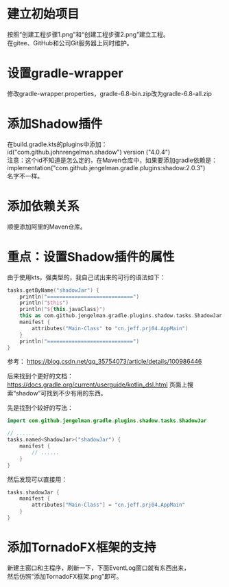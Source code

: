 # 建立初始项目

按照“创建工程步骤1.png”和“创建工程步骤2.png”建立工程。  
在gitee、GitHub和公司Git服务器上同时维护。

# 设置gradle-wrapper

修改gradle-wrapper.properties，gradle-6.8-bin.zip改为gradle-6.8-all.zip

# 添加Shadow插件

在build.gradle.kts的plugins中添加：  
id("com.github.johnrengelman.shadow") version ("4.0.4")  
注意：这个id不知道是怎么定的，在Maven仓库中，如果要添加gradle依赖是：  
implementation("com.github.jengelman.gradle.plugins:shadow:2.0.3")  
名字不一样。

# 添加依赖关系

顺便添加阿里的Maven仓库。

# 重点：设置Shadow插件的属性

由于使用kts，强类型的，我自己试出来的可行的语法如下：

```kotlin
tasks.getByName("shadowJar") {
	println("============================")
	println("$this")
	println("${this.javaClass}")
	this as com.github.jengelman.gradle.plugins.shadow.tasks.ShadowJar
	manifest {
		attributes("Main-Class" to "cn.jeff.prj04.AppMain")
	}
	println("============================")
}
```

参考：
https://blog.csdn.net/qq_35754073/article/details/100986446

后来找到个更好的文档：
https://docs.gradle.org/current/userguide/kotlin_dsl.html
页面上搜索“shadow”可找到不少有用的东西。

先是找到个较好的写法：

```kotlin
import com.github.jengelman.gradle.plugins.shadow.tasks.ShadowJar

// ......
tasks.named<ShadowJar>("shadowJar") {
	manifest {
		// ......
	}
}
```

然后发现可以直接用：

```kotlin
tasks.shadowJar {
	manifest {
		attributes["Main-Class"] = "cn.jeff.prj04.AppMain"
	}
}
```

# 添加TornadoFX框架的支持

新建主窗口和主程序，刷新一下，下面EventLog窗口就有东西出来，  
然后仿照“添加TornadoFX框架.png”即可。
